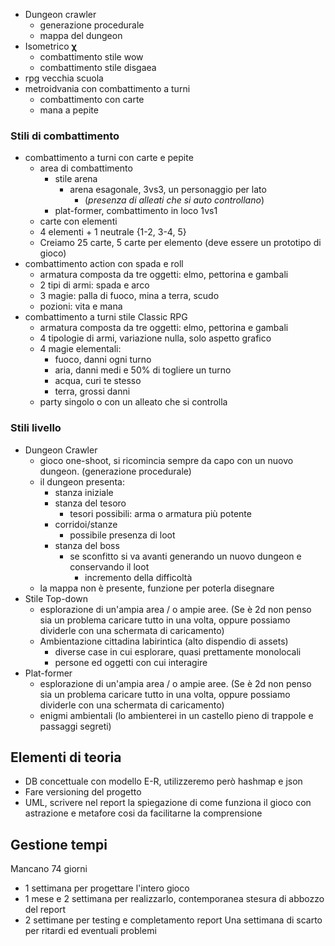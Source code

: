 - Dungeon crawler
	- generazione procedurale
	- mappa del dungeon
- Isometrico **χ**
	- combattimento stile wow
	- combattimento stile disgaea
- rpg vecchia scuola
- metroidvania con combattimento a turni
	- combattimento con carte
	- mana a pepite
### Stili di combattimento
- combattimento a turni con carte e pepite
	- area di combattimento
		- stile arena
			- arena esagonale, 3vs3, un personaggio per lato
				- (_presenza di alleati che si auto controllano_)
		- plat-former, combattimento in loco 1vs1
	- carte con elementi
	- 4 elementi + 1 neutrale {1-2, 3-4, 5}
	- Creiamo 25 carte, 5 carte per elemento (deve essere un prototipo di gioco)
- combattimento action con spada e roll
	- armatura composta da tre oggetti: elmo, pettorina e gambali
	- 2 tipi di armi: spada e arco
	- 3 magie: palla di fuoco, mina a terra, scudo
	- pozioni: vita e mana
- combattimento a turni stile Classic RPG
	- armatura composta da tre oggetti: elmo, pettorina e gambali
	- 4 tipologie di armi, variazione nulla, solo aspetto grafico
	- 4 magie elementali:
		- fuoco, danni ogni turno
		- aria, danni medi e 50% di togliere un turno
		- acqua, curi te stesso
		- terra, grossi danni
	- party singolo o con un alleato che si controlla
### Stili livello
- Dungeon Crawler
	- gioco one-shoot, si ricomincia sempre da capo con un nuovo dungeon. (generazione procedurale)
	- il dungeon presenta:
		- stanza iniziale
		- stanza del tesoro
			- tesori possibili: arma o armatura più potente
		- corridoi/stanze
			- possibile presenza di loot
		- stanza del boss
			- se sconfitto si va avanti generando un nuovo dungeon e conservando il loot
				- incremento della difficoltà
	- la mappa non è presente, funzione per poterla disegnare
- Stile Top-down
	- esplorazione di un'ampia area / o ampie aree. (Se è 2d non penso sia un problema caricare tutto in una volta, oppure possiamo dividerle con una schermata di caricamento)
	- Ambientazione cittadina labirintica (alto dispendio di assets)
		- diverse case in cui esplorare, quasi prettamente monolocali
		- persone ed oggetti con cui interagire
- Plat-former
	- esplorazione di un'ampia area / o ampie aree. (Se è 2d non penso sia un problema caricare tutto in una volta, oppure possiamo dividerle con una schermata di caricamento)
	- enigmi ambientali (lo ambienterei in un castello pieno di trappole e passaggi segreti)
## Elementi di teoria
- DB concettuale con modello E-R, utilizzeremo però hashmap e json
- Fare versioning del progetto
- UML, scrivere nel report la spiegazione di come funziona il gioco con astrazione e metafore cosi da facilitarne la comprensione
## Gestione tempi
Mancano 74 giorni
- 1 settimana per progettare l'intero gioco
- 1 mese e 2 settimana per realizzarlo, contemporanea stesura di abbozzo del report
- 2 settimane per testing e completamento report
Una settimana di scarto per ritardi ed eventuali problemi